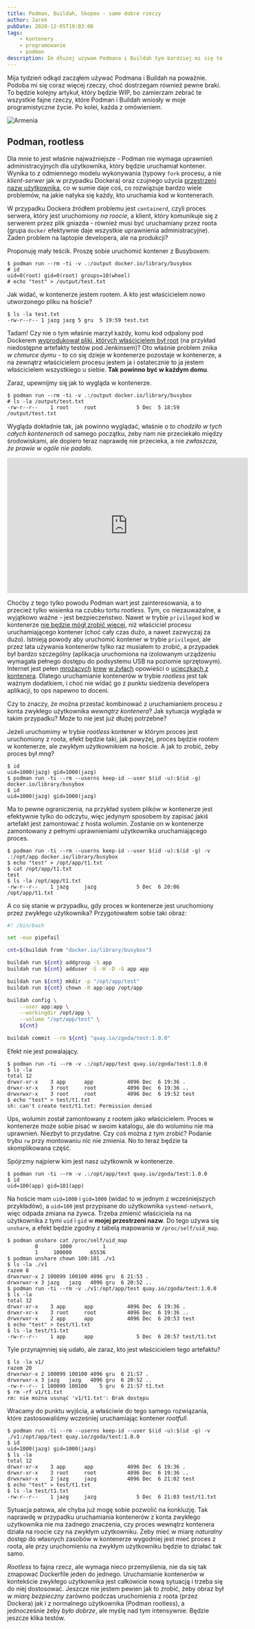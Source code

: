```yaml
---
title: Podman, Buildah, Skopeo - same dobre rzeczy
author: Jarek
pubDate: 2020-12-05T19:03:00
tags:
    - kontenery
    - programowanie
    - podman
description: Im dłużej używam Podmana i Buildah tym bardziej mi się te narzędzia podobają. Co fajnego mają?
---
```


Mija tydzień odkąd zacząłem używać Podmana i Buildah na poważnie. Podoba mi się coraz więcej rzeczy, choć dostrzegam również pewne braki. To będzie kolejny artykuł, który będzie WIP, bo zamierzam zebrać te wszystkie fajne rzeczy, które Podman i Buildah wniosły w moje programistyczne życie. Po kolei, każda z omówieniem.

![Armenia](https://i.imgur.com/PKhDCsuh.jpg)

## Podman, rootless

Dla mnie to jest właśnie najważniejsze - Podman nie wymaga uprawnień administracyjnych dla użytkownika, który będzie uruchamiał kontener. Wynika to z odmiennego modelu wykonywania (typowy `fork` procesu, a nie _klient-serwer_ jak w przypadku Dockera) oraz czujnego użycia [przestrzeni nazw użytkownika](https://www.man7.org/linux/man-pages/man7/user_namespaces.7.html), co w sumie daje coś, co rozwiązuje bardzo wiele problemów, na jakie natyka się każdy, kto uruchamia kod w kontenerach.

W przypadku Dockera źródłem problemu jest `containerd`, czyli proces serwera, który jest uruchomiony _na roocie_, a klient, który komunikuje się z serwerem przez plik gniazda - również musi być uruchamiany przez roota (grupa `docker` efektywnie daje wszystkie uprawnienia administracyjne). Żaden problem na laptopie developera, ale na produkcji?

Proponuję mały teścik. Proszę sobie uruchomić kontener z Busyboxem:

```shell-session
$ podman run --rm -ti -v .:/output docker.io/library/busybox
# id
uid=0(root) gid=0(root) groups=10(wheel)
# echo "test" > /output/test.txt
```

Jak widać, w kontenerze jestem rootem. A kto jest właścicielem nowo utworzonego pliku na hoście?

```shell-session
$ ls -la test.txt
-rw-r--r-- 1 jazg jazg 5 gru  5 19:59 test.txt
```

Tadam! Czy nie o tym właśnie marzył każdy, komu kod odpalony pod Dockerem [wyprodukował pliki, których właścicielem był root](https://vsupalov.com/docker-shared-permissions/) (na przykład niedostępne artefakty testów pod Jenkinsem)? Oto właśnie problem znika _w chmurce dymu_ - to co się dzieje w kontenerze pozostaje w kontenerze, a na zewnątrz właścicielem procesu jestem ja i ostatecznie to ja jestem właścicielem wszystkiego u siebie. **Tak powinno być w każdym domu**.

Zaraz, upewnijmy się jak to wygląda w kontenerze.

```shell-session
$ podman run --rm -ti -v .:/output docker.io/library/busybox
# ls -la /output/test.txt
-rw-r--r--    1 root     root             5 Dec  5 18:59 /output/test.txt
```

Wygląda dokładnie tak, jak powinno wyglądać, właśnie _o to chodziło w tych całych kontenerach_ od samego początku, żeby nam nie przeciekało między środowiskami, ale dopiero teraz naprawdę nie przecieka, a nie _zwłaszcza, że prawie w ogóle nie padało_.

<iframe width="560" height="315" src="https://www.youtube.com/embed/Arm4KHGObiI" frameborder="0" allow="accelerometer; autoplay; clipboard-write; encrypted-media; gyroscope; picture-in-picture" allowfullscreen></iframe>

Choćby z tego tylko powodu Podman wart jest zainteresowania, a to przecież tylko wisienka na czubku tortu _rootless_. Tym, co niezauważalne, a wyjątkowo ważne - jest bezpieczeństwo. Nawet w trybie `privileged` kod w kontenerze [nie będzie mógł zrobić więcej](https://www.redhat.com/sysadmin/privileged-flag-container-engines), niż właściciel procesu uruchamiającego kontener (choć cały czas dużo, a nawet zazwyczaj za dużo). Istnieją powody aby uruchomić kontener w trybie `privileged`, ale przez lata używania kontenerów tylko raz musiałem to zrobić, a przypadek był bardzo szczególny (aplikacja uruchomiona na izolowanym urządzeniu wymagała pełnego dostępu do podsystemu USB na poziomie sprzętowym). Internet jest pełen [mrożących](https://blog.trailofbits.com/2019/07/19/understanding-docker-container-escapes/) [krew](https://capsule8.com/blog/practical-container-escape-exercise/) [w żyłach](https://www.redtimmy.com/a-tale-of-escaping-a-hardened-docker-container/) opowieści o [ucieczkach z kontenera](https://unit42.paloaltonetworks.com/breaking-docker-via-runc-explaining-cve-2019-5736/). Dlatego uruchamianie kontenerów w trybie _rootless_ jest tak ważnym dodatkiem, i choć nie widać go z punktu siedzenia developera aplikacji, to ops napewno to doceni.

Czy to znaczy, że można przestać kombinować z uruchamianiem procesu z konta zwykłego użytkownika _wewnątrz kontenera_? Jak sytuacja wygląda w takim przypadku? Może to nie jest już dłużej potrzebne?

Jeżeli uruchomimy w trybie _rootless_ kontener w którym proces jest uruchomiony z roota, efekt będzie taki, jak powyżej, proces będzie rootem w kontenerze, ale zwykłym użytkownikiem na hoście. A jak to zrobić, żeby proces był _mną_?

```shell-session
$ id
uid=1000(jazg) gid=1000(jazg)
$ podman run -ti --rm --userns keep-id --user $(id -u):$(id -g) docker.io/library/busybox
$ id
uid=1000(jazg) gid=1000(jazg)
```

Ma to pewne ograniczenia, na przykład system plików w kontenerze jest efektywnie tylko do odczytu, więc jedynym sposobem by zapisać jakiś artefakt jest zamontować z hosta wolumin. Zostanie on w kontenerze zamontowany z pełnymi uprawnieniami użytkownika uruchamiającego proces.

```shell-session
$ podman run -ti --rm --userns keep-id --user $(id -u):$(id -g) -v .:/opt/app docker.io/library/busybox
$ echo "test" > /opt/app/t1.txt
$ cat /opt/app/t1.txt
test
$ ls -la /opt/app/t1.txt
-rw-r--r--    1 jazg     jazg             5 Dec  6 20:06 /opt/app/t1.txt
```

A co się stanie w przypadku, gdy proces w kontenerze jest uruchomiony przez zwykłego użytkownika? Przygotowałem sobie taki obraz:

```bash
#! /bin/bash

set -euo pipefail

cnt=$(buildah from "docker.io/library/busybox")

buildah run ${cnt} addgroup -S app
buildah run ${cnt} adduser -S -H -D -G app app

buildah run ${cnt} mkdir -p "/opt/app/test"
buildah run ${cnt} chown -R app:app /opt/app

buildah config \
    --user app:app \
    --workingdir /opt/app \
    --volume "/opt/app/test" \
    ${cnt}

buildah commit --rm ${cnt} "quay.io/zgoda/test:1.0.0"
```

Efekt nie jest powalający.

```shell-session
$ podman run -ti --rm -v .:/opt/app/test quay.io/zgoda/test:1.0.0
$ ls -la
total 12
drwxr-xr-x    3 app      app           4096 Dec  6 19:36 .
drwxr-xr-x    3 root     root          4096 Dec  6 19:36 ..
drwxrwxr-x    3 root     root          4096 Dec  6 19:52 test
$ echo "test" > test/t1.txt
sh: can't create test/t1.txt: Permission denied
```

Ups, wolumin został zamontowany z rootem jako właścicielem. Proces w kontenerze może sobie pisać w swoim katalogu, ale do woluminu nie ma uprawnień. Niezbyt to przydatne. Czy coś można z tym zrobić? Podanie trybu `rw` przy montowaniu nic nie zmienia. No to teraz będzie ta skomplikowana część.

Spójrzmy najpierw kim jest nasz użytkownik w kontenerze.

```shell-session
$ podman run -ti --rm -v .:/opt/app/test quay.io/zgoda/test:1.0.0
$ id
uid=100(app) gid=101(app)
```

Na hoście mam `uid=1000` i `gid=1000` (widać to w jednym z wcześniejszych przykładów), a `uid=100` jest przypisane do użytkownika `systemd-network`, więc odpada zmiana na żywca. Trzeba zmienić właściciela na na użytkownika z tymi `uid` i `gid` w **mojej przestrzeni nazw**. Do tego używa się `unshare`, a efekt będzie zgodny z tabelą mapowania w `/proc/self/uid_map`.

```shell-session
$ podman unshare cat /proc/self/uid_map
         0       1000          1
         1     100000      65536
$ podman unshare chown 100:101 ./v1
$ ls -la ./v1
razem 8
drwxrwxr-x 2 100099 100100 4096 gru  6 21:53 .
drwxrwxr-x 3 jazg   jazg   4096 gru  6 20:52 ..
$ podman run -ti --rm -v ./v1:/opt/app/test quay.io/zgoda/test:1.0.0
$ ls -la
total 12
drwxr-xr-x    3 app      app           4096 Dec  6 19:36 .
drwxr-xr-x    3 root     root          4096 Dec  6 19:36 ..
drwxrwxr-x    2 app      app           4096 Dec  6 20:53 test
$ echo "test" > test/t1.txt
$ ls -la test/t1.txt
-rw-r--r--    1 app      app              5 Dec  6 20:57 test/t1.txt
```

Tyle przynajmniej się udało, ale zaraz, kto jest właścicielem tego artefaktu?

```shell-session
$ ls -la v1/
razem 20
drwxrwxr-x 2 100099 100100 4096 gru  6 21:57 .
drwxrwxr-x 3 jazg   jazg   4096 gru  6 20:52 ..
-rw-r--r-- 1 100099 100100    5 gru  6 21:57 t1.txt
$ rm -rf v1/t1.txt
rm: nie można usunąć 'v1/t1.txt': Brak dostępu
```

Wracamy do punktu wyjścia, a właściwie do tego samego rozwiązania, które zastosowaliśmy wcześniej uruchamiając kontener _rootfull_.

```shell-session
$ podman run -ti --rm --userns keep-id --user $(id -u):$(id -g) -v ./v1:/opt/app/test quay.io/zgoda/test:1.0.0
$ id
uid=1000(jazg) gid=1000(jazg)
$ ls -la
total 12
drwxr-xr-x    3 app      app           4096 Dec  6 19:36 .
drwxr-xr-x    3 root     root          4096 Dec  6 19:36 ..
drwxrwxr-x    2 jazg     jazg          4096 Dec  6 21:02 test
$ echo "test" > test/t1.txt
$ ls -la test/t1.txt
-rw-r--r--    1 jazg     jazg             5 Dec  6 21:03 test/t1.txt
```

Sytuacja patowa, ale chyba już mogę sobie pozwolić na konkluzję. Tak naprawdę w przypadku uruchamiania kontenerów z konta zwykłego użytkownika nie ma żadnego znaczenia, czy proces wewnątrz kontenera działa na roocie czy na zwykłym użytkowniku. Żeby mieć w miarę _naturalny_ dostęp do własnych zasobów w kontenerze wygodniej jest mieć proces z roota, ale przy uruchomieniu na zwykłym użytkowniku będzie to działać tak samo.

_Rootless_ to fajna rzecz, ale wymaga nieco przemyślenia, nie da się tak zmapować Dockerfile jeden do jednego. Uruchamianie kontenerów w kontekście zwykłego użytkownika jest całkowicie nową sytuacją i trzeba się do niej dostosować. Jeszcze nie jestem pewien jak to zrobić, żeby obraz był _w miarę bezpieczny_ zarówno podczas uruchomienia z roota (przez Dockera) jak i z normalnego użytkownika (Podman rootless), a jednocześnie żeby _było dobrze_, ale myślę nad tym intensywnie. Będzie jeszcze klika testów.
